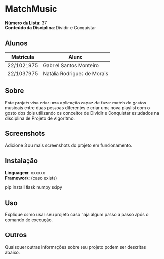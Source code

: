 # MatchMusic

**Número da Lista**: 37<br>
**Conteúdo da Disciplina**: Dividir e Conquistar<br>

## Alunos
|Matrícula | Aluno |
| -- | -- |
| 22/1021975  |  Gabriel Santos Monteiro |
| 22/1037975  |  Natália Rodrigues de Morais |

## Sobre 
Este projeto visa criar uma aplicação capaz de fazer match de gostos musicais entre duas pessoas diferentes e criar uma nova playlist com o gosto dos dois utilizando os conceitos de Dividir e Conquistar estudados na disciplina de Projeto de Algoritmo. 

## Screenshots
Adicione 3 ou mais screenshots do projeto em funcionamento.

## Instalação 
**Linguagem**: xxxxxx<br>
**Framework**: (caso exista)<br>

pip install flask numpy scipy

## Uso 
Explique como usar seu projeto caso haja algum passo a passo após o comando de execução.

## Outros 
Quaisquer outras informações sobre seu projeto podem ser descritas abaixo.




